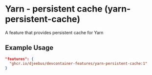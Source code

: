 # Yarn - persistent cache (yarn-persistent-cache)

A feature that provides persistent cache for Yarn

## Example Usage

```json lines
"features": {
  "ghcr.io/djeebus/devcontainer-features/yarn-persistent-cache:1"
}
```
